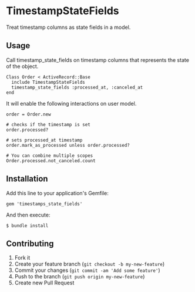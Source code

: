 # TimestampStateFields

Treat timestamp columns as state fields in a model.

## Usage
Call timestamp_state_fields on timestamp columns that represents the state of the object.

    Class Order < ActiveRecord::Base
      include TimestampStateFields
      timestamp_state_fields :processed_at, :canceled_at
    end

It will enable the following interactions on user model.

    order = Order.new

    # checks if the timestamp is set
    order.processed?

    # sets processed_at timestamp
    order.mark_as_processed unless order.processed?

    # You can combine multiple scopes
    Order.processed.not_canceled.count

## Installation

Add this line to your application's Gemfile:

    gem 'timestamps_state_fields'

And then execute:

    $ bundle install

## Contributing

1. Fork it
2. Create your feature branch (`git checkout -b my-new-feature`)
3. Commit your changes (`git commit -am 'Add some feature'`)
4. Push to the branch (`git push origin my-new-feature`)
5. Create new Pull Request
